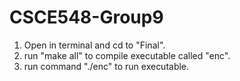 # CSCE548-Group9

1. Open in terminal and cd to "Final".
2. run "make all" to compile executable called "enc".
3. run command "./enc" to run executable.
